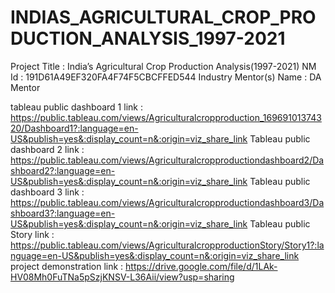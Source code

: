 # INDIAS_AGRICULTURAL_CROP_PRODUCTION_ANALYSIS_1997-2021
Project Title : India’s Agricultural Crop Production Analysis(1997-2021)
NM Id : 191D61A49EF320FA4F74F5CBCFFED544
Industry Mentor(s) Name : DA Mentor

tableau public dashboard 1 link : https://public.tableau.com/views/Agriculturalcropproduction_16969101374320/Dashboard1?:language=en-US&publish=yes&:display_count=n&:origin=viz_share_link
Tableau public dashboard 2 link : https://public.tableau.com/views/Agriculturalcropproductiondashboard2/Dashboard2?:language=en-US&publish=yes&:display_count=n&:origin=viz_share_link
Tableau public dashboard 3 link : https://public.tableau.com/views/Agriculturalcropproductiondashboard3/Dashboard3?:language=en-US&publish=yes&:display_count=n&:origin=viz_share_link
Tableau public Story link : https://public.tableau.com/views/AgriculturalcropproductionStory/Story1?:language=en-US&publish=yes&:display_count=n&:origin=viz_share_link
project demonstration link : https://drive.google.com/file/d/1LAk-HV08Mh0FuTNa5pSzjKNSV-L36Aii/view?usp=sharing 
